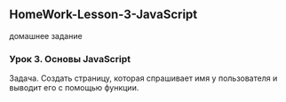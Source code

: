 ## HomeWork-Lesson-3-JavaScript
домашнее задание
### Урок 3. Основы JavaScript

Задача.
Создать страницу, которая спрашивает имя у пользователя и выводит его с помощью функции.
